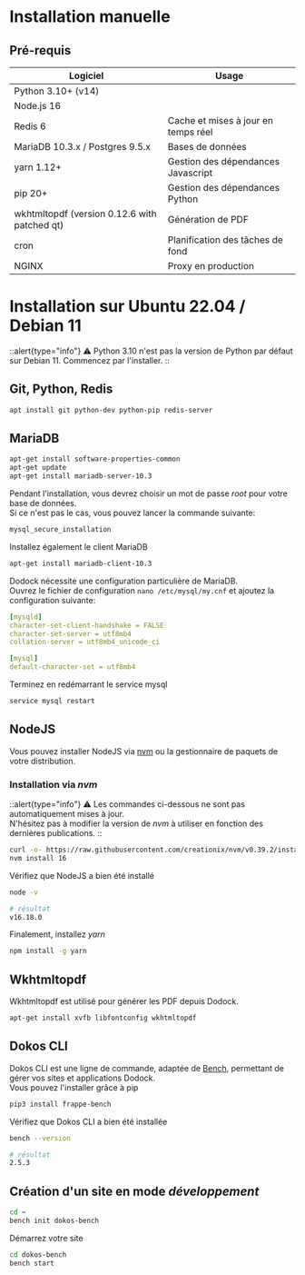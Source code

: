 # Installation manuelle

## Pré-requis

|Logiciel|Usage|
|---|---|
|Python 3.10+ (v14)||
|Node.js 16||
|Redis 6|Cache et mises à jour en temps réel|
|MariaDB 10.3.x / Postgres 9.5.x|Bases de données|
|yarn 1.12+|Gestion des dépendances Javascript|
|pip 20+|Gestion des dépendances Python|
|wkhtmltopdf (version 0.12.6 with patched qt)|Génération de PDF|
|cron|Planification des tâches de fond|
|NGINX|Proxy en production|


# Installation sur Ubuntu 22.04 / Debian 11

::alert{type="info"}
⚠️ Python 3.10 n'est pas la version de Python par défaut sur Debian 11. Commencez par l'installer.
::

## Git, Python, Redis

```sh
apt install git python-dev python-pip redis-server
```

## MariaDB

```sh
apt-get install software-properties-common
apt-get update
apt-get install mariadb-server-10.3
```

Pendant l'installation, vous devrez choisir un mot de passe *root* pour votre base de données.  
Si ce n'est pas le cas, vous pouvez lancer la commande suivante:

```sh
mysql_secure_installation
```

Installez également le client MariaDB

```sh
apt-get install mariadb-client-10.3
```

Dodock nécessite une configuration particulière de MariaDB.  
Ouvrez le fichier de configuration `nano /etc/mysql/my.cnf` et ajoutez la configuration suivante:

```yaml
[mysqld]
character-set-client-handshake = FALSE
character-set-server = utf8mb4
collation-server = utf8mb4_unicode_ci

[mysql]
default-character-set = utf8mb4
```

Terminez en redémarrant le service mysql

```sh
service mysql restart
```

## NodeJS

Vous pouvez installer NodeJS via [nvm](https://github.com/nvm-sh/nvm) ou la gestionnaire de paquets de votre distribution.


### Installation via *nvm*

::alert{type="info"}
⚠️ Les commandes ci-dessous ne sont pas automatiquement mises à jour.  
N'hésitez pas à modifier la version de *nvm* à utiliser en fonction des dernières publications.
::

```sh
curl -o- https://raw.githubusercontent.com/creationix/nvm/v0.39.2/install.sh | bash
nvm install 16
```

Vérifiez que NodeJS a bien été installé
```sh
node -v

# résultat
v16.18.0
```

Finalement, installez *yarn*
```sh
npm install -g yarn
```


## Wkhtmltopdf

Wkhtmltopdf est utilisé pour générer les PDF depuis Dodock.

```sh
apt-get install xvfb libfontconfig wkhtmltopdf
```


## Dokos CLI

Dokos CLI est une ligne de commande, adaptée de [Bench](https://github.com/frappe/bench), permettant de gérer vos sites et applications Dodock.  
Vous pouvez l'installer grâce à pip

```sh
pip3 install frappe-bench
```

Vérifiez que Dokos CLI a bien été installée

```sh
bench --version

# résultat
2.5.3
```

## Création d'un site en mode *développement*

```sh
cd ~
bench init dokos-bench
```

Démarrez votre site

```sh
cd dokos-bench
bench start
```